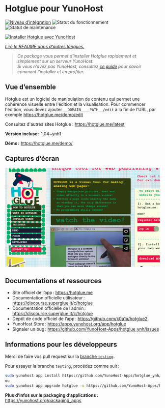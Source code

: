 <!--
Nota bene : ce README est automatiquement généré par <https://github.com/YunoHost/apps/tree/master/tools/readme_generator>
Il NE doit PAS être modifié à la main.
-->

# Hotglue pour YunoHost

[![Niveau d’intégration](https://dash.yunohost.org/integration/hotglue.svg)](https://ci-apps.yunohost.org/ci/apps/hotglue/) ![Statut du fonctionnement](https://ci-apps.yunohost.org/ci/badges/hotglue.status.svg) ![Statut de maintenance](https://ci-apps.yunohost.org/ci/badges/hotglue.maintain.svg)

[![Installer Hotglue avec YunoHost](https://install-app.yunohost.org/install-with-yunohost.svg)](https://install-app.yunohost.org/?app=hotglue)

*[Lire le README dans d'autres langues.](./ALL_README.md)*

> *Ce package vous permet d’installer Hotglue rapidement et simplement sur un serveur YunoHost.*  
> *Si vous n’avez pas YunoHost, consultez [ce guide](https://yunohost.org/install) pour savoir comment l’installer et en profiter.*

## Vue d’ensemble

Hotglue est un logiciel de manipulation de contenu qui permet une cohérence visuelle entre l'édition et la visualisation.
Pour commencer l'édition, vous devez ajouter `__DOMAIN____PATH__/edit` à la fin de l'URL, par exemple https://hotglue.me/demo/edit

Consultez d'autres sites Hotglue : https://hotglue.me/latest

**Version incluse :** 1.04~ynh1

**Démo :** <https://hotglue.me/demo/>

## Captures d’écran

![Capture d’écran de Hotglue](./doc/screenshots/example.jpg)

## Documentations et ressources

- Site officiel de l’app : <https://hotglue.me>
- Documentation officielle utilisateur : <https://discourse.superglue.it/c/hotglue>
- Documentation officielle de l’admin : <https://discourse.superglue.it/c/hotglue>
- Dépôt de code officiel de l’app : <https://github.com/k0a1a/hotglue2>
- YunoHost Store : <https://apps.yunohost.org/app/hotglue>
- Signaler un bug : <https://github.com/YunoHost-Apps/hotglue_ynh/issues>

## Informations pour les développeurs

Merci de faire vos pull request sur la [branche `testing`](https://github.com/YunoHost-Apps/hotglue_ynh/tree/testing).

Pour essayer la branche `testing`, procédez comme suit :

```bash
sudo yunohost app install https://github.com/YunoHost-Apps/hotglue_ynh/tree/testing --debug
ou
sudo yunohost app upgrade hotglue -u https://github.com/YunoHost-Apps/hotglue_ynh/tree/testing --debug
```

**Plus d’infos sur le packaging d’applications :** <https://yunohost.org/packaging_apps>
